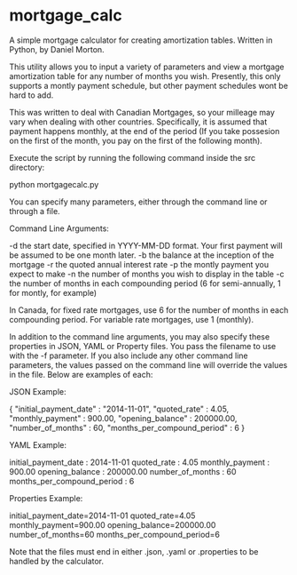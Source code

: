 mortgage_calc
=============

A simple mortgage calculator for creating amortization tables.  Written in Python, by Daniel Morton.

This utility allows you to input a variety of parameters and view a mortgage amortization table for any number of months you wish.  Presently, this only supports a montly payment schedule, but other payment schedules wont be hard to add.

This was written to deal with Canadian Mortgages, so your milleage may vary when dealing with other countries.  Specifically, it is assumed that payment happens monthly, at the end of the period (If you take possesion on the first of the month, you pay on the first of the following month).

Execute the script by running the following command inside the src directory:

python mortgagecalc.py

You can specify many parameters, either through the command line or through a file.

Command Line Arguments:

-d the start date, specified in YYYY-MM-DD format.  Your first payment will be assumed to be one month later.
-b the balance at the inception of the mortgage
-r the quoted annual interest rate
-p the montly payment you expect to make
-n the number of months you wish to display in the table
-c the number of months in each compounding period (6 for semi-annually, 1 for montly, for example)

In Canada, for fixed rate mortgages, use 6 for the number of months in each compounding period.  For variable rate mortgages, use 1 (monthly).

In addition to the command line arguments, you may also specify these properties in JSON, YAML or Property files.  You pass the filename to use with the -f parameter.  If you also include any other command line parameters, the values passed on the command line will override the values in the file.  Below are examples of each:

JSON Example:

{
    "initial_payment_date" : "2014-11-01",
    "quoted_rate" : 4.05,
    "monthly_payment" : 900.00,
    "opening_balance" : 200000.00,
    "number_of_months" : 60,
    "months_per_compound_period" : 6
}

YAML Example:

initial_payment_date : 2014-11-01
quoted_rate : 4.05
monthly_payment : 900.00
opening_balance : 200000.00
number_of_months : 60
months_per_compound_period : 6

Properties Example:

initial_payment_date=2014-11-01
quoted_rate=4.05
monthly_payment=900.00
opening_balance=200000.00
number_of_months=60
months_per_compound_period=6

Note that the files must end in either .json, .yaml or .properties to be handled by the calculator.
